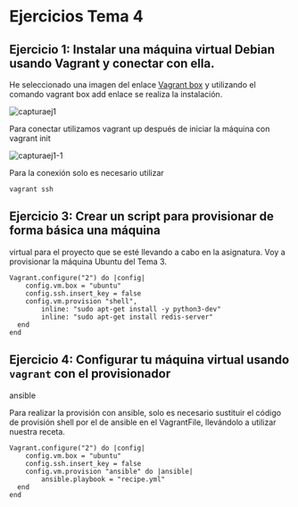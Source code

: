 # Ejercicios Tema 4

## Ejercicio 1: Instalar una máquina virtual Debian usando Vagrant y conectar con ella.

He seleccionado una imagen del enlace [Vagrant box](http://www.vagrantbox.es/) y utilizando el comando vagrant box add enlace se realiza la instalación.

![capturaej1](https://user-images.githubusercontent.com/6852023/35772030-4e65d1be-0937-11e8-8d0b-df31ad152651.png)

Para conectar utilizamos vagrant up después de iniciar la máquina con vagrant init

![capturaej1-1](https://user-images.githubusercontent.com/6852023/35772052-bc19b9be-0937-11e8-9d36-caf4e772d78e.png)

Para la conexión solo es necesario utilizar 
```
vagrant ssh
```
## Ejercicio 3: Crear un script para provisionar de forma básica una máquina
virtual para el proyecto que se esté llevando a cabo en la asignatura. Voy a provisionar la máquina Ubuntu del Tema 3.

```
Vagrant.configure("2") do |config|
	config.vm.box = "ubuntu"
	config.ssh.insert_key = false
	config.vm.provision "shell",
		inline: "sudo apt-get install -y python3-dev"
		inline: "sudo apt-get install redis-server"
  end
end
```

## Ejercicio 4: Configurar tu máquina virtual usando `vagrant` con el provisionador
ansible

Para realizar la provisión con ansible, solo es necesario sustituir el código de provisión shell por el de ansible en el VagrantFile, llevándolo a utilizar nuestra receta.

```
Vagrant.configure("2") do |config|
	config.vm.box = "ubuntu"
	config.ssh.insert_key = false
	config.vm.provision "ansible" do |ansible|
		ansible.playbook = "recipe.yml"
  end
end
```